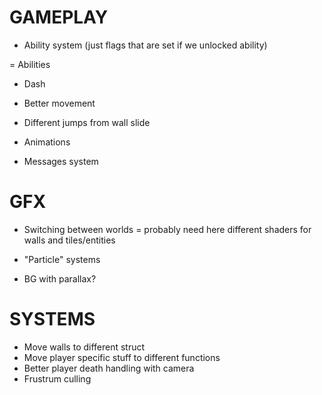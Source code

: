 # GAMEPLAY

- Ability system (just flags that are set if we unlocked ability)

= Abilities
 - Dash

- Better movement
- Different jumps from wall slide

- Animations

- Messages system


# GFX

- Switching between worlds 
    = probably need here different shaders for walls and tiles/entities

- "Particle" systems

- BG with parallax?

# SYSTEMS

- Move walls to different struct
- Move player specific stuff to different functions
- Better player death handling with camera
- Frustrum culling
